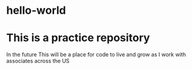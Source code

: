 # hello-world
# This is a practice repository

In the future This will be a place for code to live and grow as I work with associates across the US
